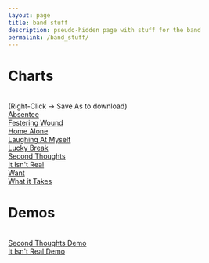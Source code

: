 ```yaml
---
layout: page
title: band stuff
description: pseudo-hidden page with stuff for the band
permalink: /band_stuff/
---
```

# Charts

<br>
(Right-Click -> Save As to download)
<br>
<a href="charts/absentee.pdf">Absentee</a>
<br>
<a href="charts/festering_wound.pdf">Festering Wound</a>
<br>
<a href="charts/home_alone.pdf">Home Alone</a>
<br>
<a href="charts/laughing_at_myself.pdf">Laughing At Myself</a>
<br>
<a href="charts/lucky_break.pdf">Lucky Break</a>
<br>
<a href="charts/second_thoughts.pdf">Second Thoughts</a>
<br>
<a href="charts/it_isnt_real.pdf">It Isn't Real</a>
<br>
<a href="charts/want.pdf">Want</a>
<br>
<a href="charts/what_it_takes.pdf">What it Takes</a>
<br>

# Demos

<br>
<a href="demos/second_thoughts_demo.mp3">Second Thoughts Demo</a>
<br>
<a href="demos/it_isnt_real.mp3">It Isn't Real Demo</a>
